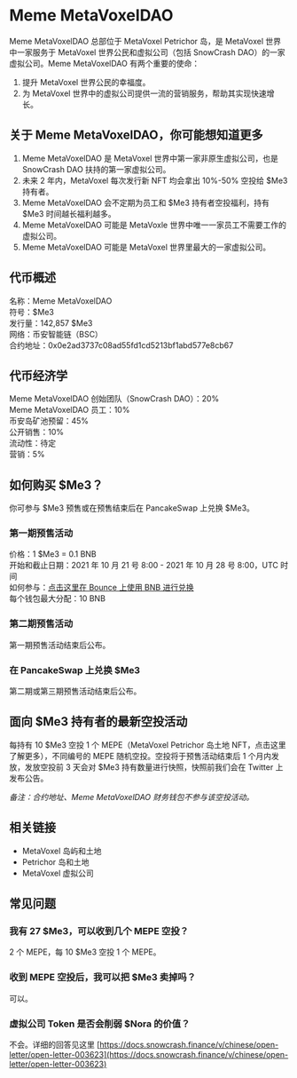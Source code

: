 # Meme MetaVoxelDAO

Meme MetaVoxelDAO 总部位于 MetaVoxel Petrichor 岛，是 MetaVoxel 世界中一家服务于 MetaVoxel 世界公民和虚拟公司（包括 SnowCrash DAO）的一家虚拟公司。Meme MetaVoxelDAO 有两个重要的使命：

1. 提升 MetaVoxel 世界公民的幸福度。
2. 为 MetaVoxel 世界中的虚拟公司提供一流的营销服务，帮助其实现快速增长。

## 关于 Meme MetaVoxelDAO，你可能想知道更多

1. Meme MetaVoxelDAO 是 MetaVoxel 世界中第一家非原生虚拟公司，也是 SnowCrash DAO 扶持的第一家虚拟公司。
2. 未来 2 年内，MetaVoxel 每次发行新 NFT 均会拿出 10%-50% 空投给 $Me3 持有者。
3. Meme MetaVoxelDAO 会不定期为员工和 $Me3 持有者空投福利，持有 $Me3 时间越长福利越多。
4. Meme MetaVoxelDAO 可能是 MetaVoxle 世界中唯一一家员工不需要工作的虚拟公司。
5. Meme MetaVoxelDAO 可能是 MetaVoxel 世界里最大的一家虚拟公司。

## 代币概述

名称：Meme MetaVoxelDAO  
符号：$Me3  
发行量：142,857 $Me3  
网络：币安智能链（BSC）  
合约地址：0x0e2ad3737c08ad55fd1cd5213bf1abd577e8cb67  

## 代币经济学

Meme MetaVoxelDAO 创始团队（SnowCrash DAO）：20%  
Meme MetaVoxelDAO 员工：10%  
币安岛矿池预留：45%  
公开销售：10%  
流动性：待定  
营销：5%  

## 如何购买 $Me3？

你可参与 $Me3 预售或在预售结束后在 PancakeSwap 上兑换 $Me3。

### 第一期预售活动

价格：1 $Me3 = 0.1 BNB  
开始和截止日期：2021 年 10 月 21 号 8:00 - 2021 年 10 月 28 号 8:00，UTC 时间  
如何参与：[点击这里在 Bounce 上使用 BNB 进行兑换](https://app.bounce.finance/auction/fixed/169)  
每个钱包最大分配：10 BNB  

### 第二期预售活动

第一期预售活动结束后公布。

### 在 PancakeSwap 上兑换 $Me3

第二期或第三期预售活动结束后公布。

## 面向 $Me3 持有者的最新空投活动

每持有 10 $Me3 空投 1 个 MEPE（MetaVoxel Petrichor 岛土地 NFT，点击这里了解更多），不同编号的 MEPE 随机空投。空投将于预售活动结束后 1 个月内发放，发放空投前 3 天会对 $Me3 持有数量进行快照，快照前我们会在 Twitter 上发布公告。

*备注：合约地址、Meme MetaVoxelDAO 财务钱包不参与该空投活动。*

## 相关链接

- MetaVoxel 岛屿和土地
- Petrichor 岛和土地
- MetaVoxel 虚拟公司

## 常见问题

### 我有 27 $Me3，可以收到几个 MEPE 空投？

2 个 MEPE，每 10 $Me3 空投 1 个 MEPE。

### 收到 MEPE 空投后，我可以把 $Me3 卖掉吗？

可以。

### 虚拟公司 Token 是否会削弱 $Nora 的价值？

不会。详细的回答见这里 [https://docs.snowcrash.finance/v/chinese/open-letter/open-letter-003623](https://docs.snowcrash.finance/v/chinese/open-letter/open-letter-003623)